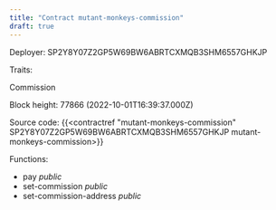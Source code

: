 ```yaml
---
title: "Contract mutant-monkeys-commission"
draft: true
---
```

Deployer: SP2Y8Y07Z2GP5W69BW6ABRTCXMQB3SHM6557GHKJP

Traits:
 
Commission


Block height: 77866 (2022-10-01T16:39:37.000Z)

Source code: {{<contractref "mutant-monkeys-commission" SP2Y8Y07Z2GP5W69BW6ABRTCXMQB3SHM6557GHKJP mutant-monkeys-commission>}}

Functions:

* pay _public_
* set-commission _public_
* set-commission-address _public_
